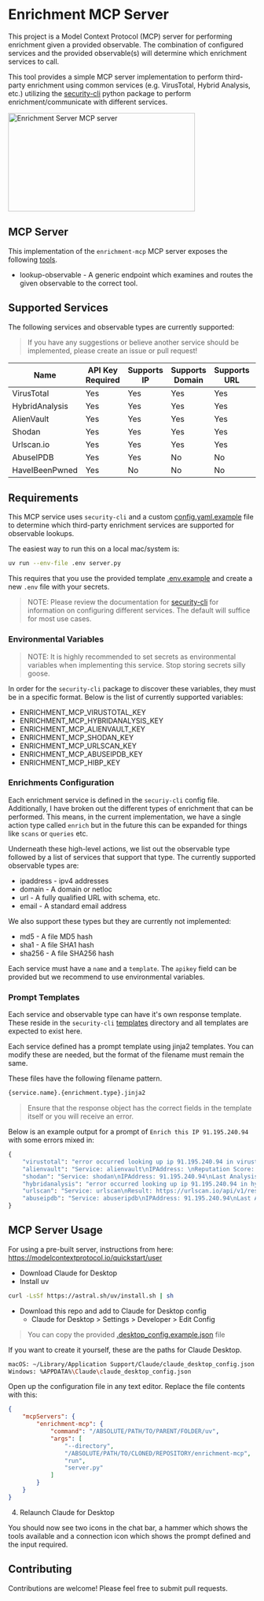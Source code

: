 # Enrichment MCP Server

This project is a Model Context Protocol (MCP) server for performing enrichment given a provided observable. The combination of configured services and the provided observable(s) will determine which enrichment services to call.

This tool provides a simple MCP server implementation to perform third-party enrichment using common services (e.g. VirusTotal, Hybrid Analysis, etc.) utilizing the [security-cli](https://github.com/MSAdministrator/security-cli) python package to perform enrichment/communicate with different services.

<a href="https://glama.ai/mcp/servers/@MSAdministrator/enrichment-mcp">
  <img width="380" height="200" src="https://glama.ai/mcp/servers/@MSAdministrator/enrichment-mcp/badge" alt="Enrichment Server MCP server" />
</a>

## MCP Server

This implementation of the `enrichment-mcp` MCP server exposes the following [tools](https://modelcontextprotocol.io/docs/concepts/tools).

* lookup-observable - A generic endpoint which examines and routes the given observable to the correct tool.

## Supported Services

The following services and observable types are currently supported:

> If you have any suggestions or believe another service should be implemented, please create an issue or pull request!

| Name | API Key Required | Supports IP | Supports Domain | Supports URL | Supports Email |
|------|------------------|-------------|-----------------|--------------|----------------|
| VirusTotal | Yes        | Yes         | Yes             | Yes          | No             |
| HybridAnalysis | Yes    | Yes         | Yes             | Yes          | No             |
| AlienVault | Yes        | Yes         | Yes             | Yes          | No             |
| Shodan     | Yes        | Yes         | Yes             | Yes          | No             |
| Urlscan.io | Yes        | Yes         | Yes             | Yes          | No             |
| AbuseIPDB  | Yes        | Yes         | No              | No           | No             |
| HaveIBeenPwned | Yes    | No          | No              | No           | Yes            |

## Requirements

This MCP service uses `security-cli` and a custom [config.yaml.example](./config.yaml.example) file to determine which third-party enrichment services are supported for observable lookups.

The easiest way to run this on a local mac/system is:

```bash
uv run --env-file .env server.py
```

This requires that you use the provided template [.env.example](.env.example) and create a new `.env` file with your secrets.

> NOTE: Please review the documentation for [security-cli](https://github.com/MSAdministrator/security-cli) for information on configuring different services.
> The default will suffice for most use cases.

### Environmental Variables

> NOTE: It is highly recommended to set secrets as environmental variables when implementing this service. Stop storing secrets silly goose.

In order for the `security-cli` package to discover these variables, they must be in a specific format. Below is the list of currently supported variables:

* ENRICHMENT_MCP_VIRUSTOTAL_KEY
* ENRICHMENT_MCP_HYBRIDANALYSIS_KEY
* ENRICHMENT_MCP_ALIENVAULT_KEY
* ENRICHMENT_MCP_SHODAN_KEY
* ENRICHMENT_MCP_URLSCAN_KEY
* ENRICHMENT_MCP_ABUSEIPDB_KEY
* ENRICHMENT_MCP_HIBP_KEY

### Enrichments Configuration

Each enrichment service is defined in the `securiy-cli` config file. Additionally, I have broken out the different types of enrichment that can be performed. This means, in the current implementation, we have a single action type called `enrich` but in the future this can be expanded for things like `scans` or `queries` etc.

Underneath these high-level actions, we list out the observable type followed by a list of services that support that type. The currently supported observable types are:

* ipaddress - ipv4 addresses
* domain - A domain or netloc
* url - A fully qualified URL with schema, etc.
* email - A standard email address

We also support these types but they are currently not implemented:

* md5 - A file MD5 hash
* sha1 - A file SHA1 hash
* sha256 - A file SHA256 hash

Each service must have a `name` and a `template`. The `apikey` field can be provided but we recommend to use environmental variables.

### Prompt Templates

Each service and observable type can have it's own response template. These reside in the `security-cli` [templates](./templates/) directory and all templates are expected to exist here.

Each service defined has a prompt template using jinja2 templates. You can modify these are needed, but the format of the filename must remain the same. 

These files have the following filename pattern.

```bash
{service.name}.{enrichment.type}.jinja2
```

> Ensure that the response object has the correct fields in the template itself or you will receive an error.

Below is an example output for a prompt of `Enrich this IP 91.195.240.94` with some errors mixed in:

```python
{
    "virustotal": "error occurred looking up ip 91.195.240.94 in virustotal",
    "alienvault": "Service: alienvault\nIPAddress: \nReputation Score: 0\nTotal Votes: ",
    "shodan": "Service: shodan\nIPAddress: 91.195.240.94\nLast Analysis Results: 2025-04-25T21:02:52.644602\n\nTags\n\n\nAdditional information includes:\n\n* Latitude: 48.13743\n* Longitude: 11.57549\n* ASN: AS47846\n* Domains: ["servervps.net"]",
    "hybridanalysis": "error occurred looking up ip 91.195.240.94 in hybridanalysis",
    "urlscan": "Service: urlscan\nResult: https://urlscan.io/api/v1/result/01966efe-c8fa-74a4-bfc0-1ed479838e85/\n\nStats\n\n* uniqIPs - 6\n\n* uniqCountries - 2\n\n* dataLength - 432561\n\n* encodedDataLength - 218606\n\n* requests - 14\n\n\nPage\n* country - DE\n* server - Parking/1.0\n* ip - 91.195.240.94\n* mimeType - text/html\n* title - wearab.org\xa0-\xa0Informationen zum Thema wearab.\n* url - https://login.wearab.org/\n* tlsValidDays - 364\n* tlsAgeDays - 0\n* tlsValidFrom - 2025-04-25T00:00:00.000Z\n* domain - login.wearab.org\n* apexDomain - wearab.org\n* asnname - SEDO-AS SEDO GmbH, DE\n* asn - AS47846\n* tlsIssuer - Encryption Everywhere DV TLS CA - G2\n* status - 200\n",
    "abuseipdb": "Service: abuseripdb\nIPAddress: 91.195.240.94\nLast Analysis Result: 2025-03-30T14:04:45+00:00\nScore: 7\nUsage: Data Center/Web Hosting/Transit\nIs Tor: False\nIs Whitelisted: False\nISP: Sedo Domain Parking"
}
```

## MCP Server Usage

For using a pre-built server, instructions from here: https://modelcontextprotocol.io/quickstart/user

* Download Claude for Desktop
* Install uv
```bash
curl -LsSf https://astral.sh/uv/install.sh | sh
```
* Download this repo and add to Claude for Desktop config
	* Claude for Desktop > Settings > Developer > Edit Config

> You can copy the provided [.desktop_config.example.json](.desktop_config.example.json) file 

If you want to create it yourself, these are the paths for Claude Desktop.

```bash
macOS: ~/Library/Application Support/Claude/claude_desktop_config.json
Windows: %APPDATA%\Claude\claude_desktop_config.json
```

Open up the configuration file in any text editor. Replace the file contents with this:

```json
{
	"mcpServers": {
		"enrichment-mcp": {
			"command": "/ABSOLUTE/PATH/TO/PARENT/FOLDER/uv",
			"args": [
				"--directory",
				"/ABSOLUTE/PATH/TO/CLONED/REPOSITORY/enrichment-mcp",
				"run",
				"server.py"
			]
		}
    }
}
```

4. Relaunch Claude for Desktop

You should now see two icons in the chat bar, a hammer which shows the tools available and a connection icon which shows the prompt defined and the input required.

## Contributing

Contributions are welcome! Please feel free to submit pull requests.
